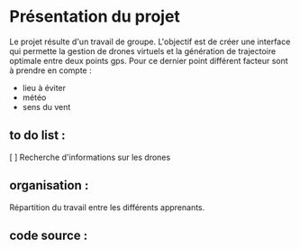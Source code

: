# Présentation du projet

Le projet résulte d'un travail de groupe. L'objectif est de créer une interface qui permette la gestion de drones virtuels et la génération de trajectoire optimale entre deux points gps. Pour ce dernier point différent facteur sont à prendre en compte :
- lieu à éviter
- météo
- sens du vent


## to do list :

[ ] Recherche d'informations sur les drones

## organisation :

Répartition du travail entre les différents apprenants.

## code source :

